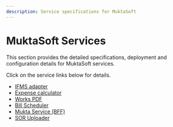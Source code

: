 ```yaml
---
description: Service specifications for MuktaSoft
---
```


# MuktaSoft Services

This section provides the detailed specifications, deployment and configuration details for MuktaSoft services.

Click on the service links below for details.

* [IFMS adapter](ifms-adapter.md)
* [Expense calculator](expense-calculator.md)
* [Works PDF](works-pdf.md)
* [Bill Scheduler](bill-scheduler.md)
* [Mukta Service (BFF)](mukta-services.md)
* [SOR Uploader](sor-uploader.md)

